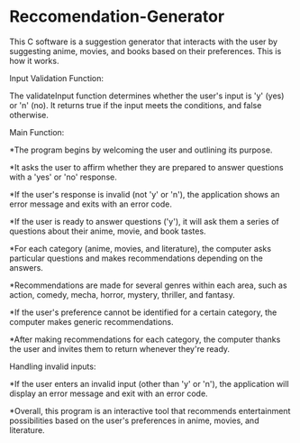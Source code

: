 # Reccomendation-Generator

This C software is a suggestion generator that interacts with the user by suggesting anime, movies, and books based on their preferences. This is how it works.

Input Validation Function:

The validateInput function determines whether the user's input is 'y' (yes) or 'n' (no). It returns true if the input meets the conditions, and false otherwise.

Main Function:

*The program begins by welcoming the user and outlining its purpose. 

*It asks the user to affirm whether they are prepared to answer questions with a 'yes' or 'no' response.

*If the user's response is invalid (not 'y' or 'n'), the application shows an error message and exits with an error code.

*If the user is ready to answer questions ('y'), it will ask them a series of questions about their anime, movie, and book tastes.

*For each category (anime, movies, and literature), the computer asks particular questions and makes recommendations depending on the answers.

*Recommendations are made for several genres within each area, such as action, comedy, mecha, horror, mystery, thriller, and fantasy.

*If the user's preference cannot be identified for a certain category, the computer makes generic recommendations.

*After making recommendations for each category, the computer thanks the user and invites them to return whenever they're ready.

Handling invalid inputs:

*If the user enters an invalid input (other than 'y' or 'n'), the application will display an error message and exit with an error code.

*Overall, this program is an interactive tool that recommends entertainment possibilities based on the user's preferences in anime, movies, and literature.



